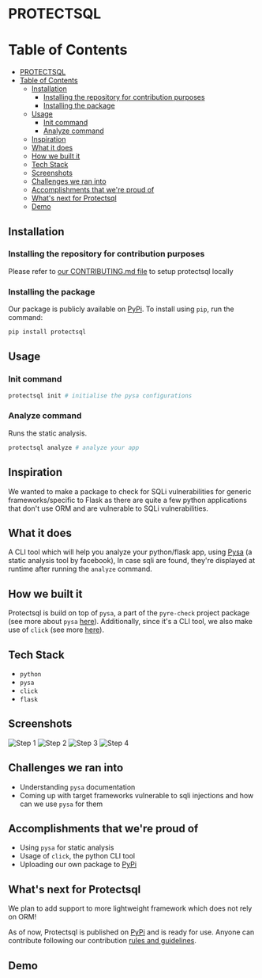 # PROTECTSQL

# Table of Contents

- [PROTECTSQL](#protectsql)
- [Table of Contents](#table-of-contents)
  - [Installation](#installation)
    - [Installing the repository for contribution purposes](#installing-the-repository-for-contribution-purposes)
    - [Installing the package](#installing-the-package)
  - [Usage](#usage)
    - [Init command](#init-command)
    - [Analyze command](#analyze-command)
  - [Inspiration](#inspiration)
  - [What it does](#what-it-does)
  - [How we built it](#how-we-built-it)
  - [Tech Stack](#tech-stack)
  - [Screenshots](#screenshots)
  - [Challenges we ran into](#challenges-we-ran-into)
  - [Accomplishments that we're proud of](#accomplishments-that-were-proud-of)
  - [What's next for Protectsql](#whats-next-for-protectsql)
  - [Demo](#demo)
## Installation

### Installing the repository for contribution purposes
Please refer to [our CONTRIBUTING.md file](CONTRIBUTING.md) to setup protectsql locally

### Installing the package

Our package is publicly available on [PyPi](https://pypi.org/project/protectsql/).
To install using `pip`, run the command:

```bash
pip install protectsql
```

## Usage

### Init command

```bash
protectsql init # initialise the pysa configurations
```

### Analyze command
Runs the static analysis.

```bash
protectsql analyze # analyze your app
```

## Inspiration
We wanted to make a package to check for SQLi vulnerabilities for generic frameworks/specific to Flask as there are quite a few python applications that don't use ORM and are vulnerable to SQLi vulnerabilities.

## What it does
A CLI tool which will help you analyze your python/flask app, using [Pysa](https://github.com/facebook/pyre-check) (a static analysis tool by facebook), In case sqli are found, they're displayed at runtime after running the `analyze` command.

## How we built it
Protectsql is build on top of `pysa`, a part of the `pyre-check` project package (see more about `pysa` [here](https://pyre-check.org/docs/pysa-running)).
Additionally, since it's a CLI tool, we also make use of `click` (see more [here](https://click.palletsprojects.com/en/7.x/)).

## Tech Stack
- `python`
- `pysa`
- `click`
- `flask`

## Screenshots
![Step 1](screenshots/step-1.png)
![Step 2](screenshots/step-2.png)
![Step 3](screenshots/step-3.png)
![Step 4](screenshots/step-4.png)


## Challenges we ran into
- Understanding `pysa` documentation
- Coming up with target frameworks vulnerable to sqli injections and how can we use `pysa` for them

## Accomplishments that we're proud of
- Using `pysa` for static analysis
- Usage of `click`, the python CLI tool
- Uploading our own package to [PyPi](https://pypi.org/project/protectsql/)

## What's next for Protectsql
We plan to add support to more lightweight framework which does not rely on ORM!

As of now, Protectsql is published on [PyPi](https://pypi.org/project/protectsql/) and is ready for use. Anyone can contribute following our contribution [rules and guidelines](CONTRIBUTING.md).

## Demo
